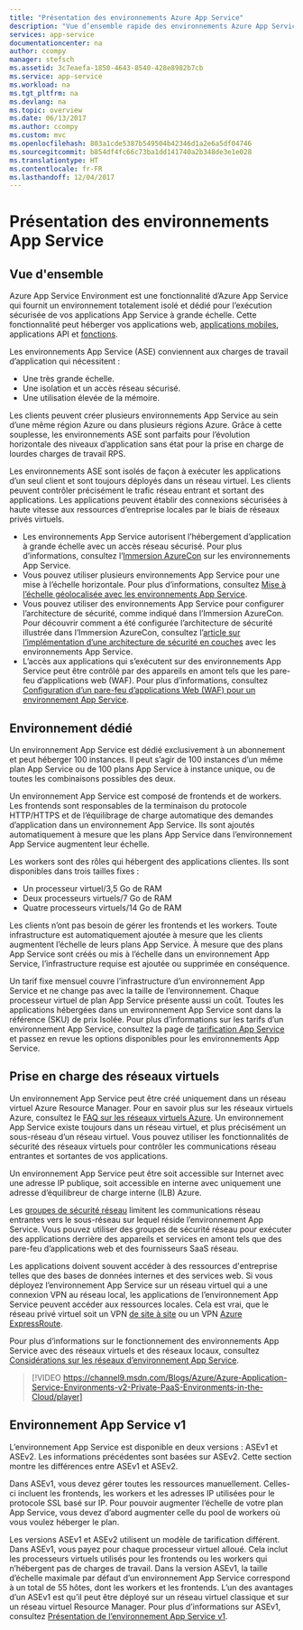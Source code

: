 ```yaml
---
title: "Présentation des environnements Azure App Service"
description: "Vue d’ensemble rapide des environnements Azure App Service"
services: app-service
documentationcenter: na
author: ccompy
manager: stefsch
ms.assetid: 3c7eaefa-1850-4643-8540-428e8982b7cb
ms.service: app-service
ms.workload: na
ms.tgt_pltfrm: na
ms.devlang: na
ms.topic: overview
ms.date: 06/13/2017
ms.author: ccompy
ms.custom: mvc
ms.openlocfilehash: 803a1cde5387b549504b42346d1a2e6a5df04746
ms.sourcegitcommit: b854df4fc66c73ba1dd141740a2b348de3e1e028
ms.translationtype: HT
ms.contentlocale: fr-FR
ms.lasthandoff: 12/04/2017
---
```

# <a name="introduction-to-app-service-environments"></a>Présentation des environnements App Service #
 
## <a name="overview"></a>Vue d'ensemble ##

Azure App Service Environment est une fonctionnalité d’Azure App Service qui fournit un environnement totalement isolé et dédié pour l’exécution sécurisée de vos applications App Service à grande échelle. Cette fonctionnalité peut héberger vos applications web, [applications mobiles][mobileapps], applications API et [fonctions][Functions].

Les environnements App Service (ASE) conviennent aux charges de travail d’application qui nécessitent :

- Une très grande échelle.
- Une isolation et un accès réseau sécurisé.
- Une utilisation élevée de la mémoire.

Les clients peuvent créer plusieurs environnements App Service au sein d’une même région Azure ou dans plusieurs régions Azure. Grâce à cette souplesse, les environnements ASE sont parfaits pour l’évolution horizontale des niveaux d’application sans état pour la prise en charge de lourdes charges de travail RPS.

Les environnements ASE sont isolés de façon à exécuter les applications d’un seul client et sont toujours déployés dans un réseau virtuel. Les clients peuvent contrôler précisément le trafic réseau entrant et sortant des applications. Les applications peuvent établir des connexions sécurisées à haute vitesse aux ressources d’entreprise locales par le biais de réseaux privés virtuels.

* Les environnements App Service autorisent l’hébergement d’application à grande échelle avec un accès réseau sécurisé. Pour plus d’informations, consultez l’[Immersion AzureCon](https://azure.microsoft.com/documentation/videos/azurecon-2015-deploying-highly-scalable-and-secure-web-and-mobile-apps/) sur les environnements App Service.
* Vous pouvez utiliser plusieurs environnements App Service pour une mise à l’échelle horizontale. Pour plus d’informations, consultez [Mise à l’échelle géolocalisée avec les environnements App Service](app-service-app-service-environment-geo-distributed-scale.md).
* Vous pouvez utiliser des environnements App Service pour configurer l’architecture de sécurité, comme indiqué dans l’Immersion AzureCon. Pour découvrir comment a été configurée l’architecture de sécurité illustrée dans l’Immersion AzureCon, consultez l’[article sur l’implémentation d’une architecture de sécurité en couches](app-service-app-service-environment-layered-security.md) avec les environnements App Service.
* L’accès aux applications qui s’exécutent sur des environnements App Service peut être contrôlé par des appareils en amont tels que les pare-feu d’applications web (WAF). Pour plus d’informations, consultez [Configuration d’un pare-feu d’applications Web (WAF) pour un environnement App Service](app-service-app-service-environment-web-application-firewall.md).

## <a name="dedicated-environment"></a>Environnement dédié ##

Un environnement App Service est dédié exclusivement à un abonnement et peut héberger 100 instances. Il peut s’agir de 100 instances d’un même plan App Service ou de 100 plans App Service à instance unique, ou de toutes les combinaisons possibles des deux.

Un environnement App Service est composé de frontends et de workers. Les frontends sont responsables de la terminaison du protocole HTTP/HTTPS et de l’équilibrage de charge automatique des demandes d’application dans un environnement App Service. Ils sont ajoutés automatiquement à mesure que les plans App Service dans l’environnement App Service augmentent leur échelle.

Les workers sont des rôles qui hébergent des applications clientes. Ils sont disponibles dans trois tailles fixes :

* Un processeur virtuel/3,5 Go de RAM
* Deux processeurs virtuels/7 Go de RAM
* Quatre processeurs virtuels/14 Go de RAM

Les clients n’ont pas besoin de gérer les frontends et les workers. Toute infrastructure est automatiquement ajoutée à mesure que les clients augmentent l’échelle de leurs plans App Service. À mesure que des plans App Service sont créés ou mis à l’échelle dans un environnement App Service, l’infrastructure requise est ajoutée ou supprimée en conséquence.

Un tarif fixe mensuel couvre l’infrastructure d’un environnement App Service et ne change pas avec la taille de l’environnement. Chaque processeur virtuel de plan App Service présente aussi un coût. Toutes les applications hébergées dans un environnement App Service sont dans la référence (SKU) de prix Isolée. Pour plus d’informations sur les tarifs d’un environnement App Service, consultez la page de [tarification App Service][Pricing] et passez en revue les options disponibles pour les environnements App Service.

## <a name="virtual-network-support"></a>Prise en charge des réseaux virtuels ##

Un environnement App Service peut être créé uniquement dans un réseau virtuel Azure Resource Manager. Pour en savoir plus sur les réseaux virtuels Azure, consultez le [FAQ sur les réseaux virtuels Azure](https://azure.microsoft.com/documentation/articles/virtual-networks-faq/). Un environnement App Service existe toujours dans un réseau virtuel, et plus précisément un sous-réseau d’un réseau virtuel. Vous pouvez utiliser les fonctionnalités de sécurité des réseaux virtuels pour contrôler les communications réseau entrantes et sortantes de vos applications.

Un environnement App Service peut être soit accessible sur Internet avec une adresse IP publique, soit accessible en interne avec uniquement une adresse d’équilibreur de charge interne (ILB) Azure.

Les [groupes de sécurité réseau][NSGs] limitent les communications réseau entrantes vers le sous-réseau sur lequel réside l’environnement App Service. Vous pouvez utiliser des groupes de sécurité réseau pour exécuter des applications derrière des appareils et services en amont tels que des pare-feu d’applications web et des fournisseurs SaaS réseau.

Les applications doivent souvent accéder à des ressources d'entreprise telles que des bases de données internes et des services web. Si vous déployez l’environnement App Service sur un réseau virtuel qui a une connexion VPN au réseau local, les applications de l’environnement App Service peuvent accéder aux ressources locales. Cela est vrai, que le réseau privé virtuel soit un VPN [de site à site](https://azure.microsoft.com/documentation/articles/vpn-gateway-site-to-site-create/) ou un VPN [Azure ExpressRoute](http://azure.microsoft.com/services/expressroute/).

Pour plus d’informations sur le fonctionnement des environnements App Service avec des réseaux virtuels et des réseaux locaux, consultez [Considérations sur les réseaux d’environnement App Service][ASENetwork].

> [!VIDEO https://channel9.msdn.com/Blogs/Azure/Azure-Application-Service-Environments-v2-Private-PaaS-Environments-in-the-Cloud/player]

## <a name="app-service-environment-v1"></a>Environnement App Service v1 ##

L’environnement App Service est disponible en deux versions : ASEv1 et ASEv2. Les informations précédentes sont basées sur ASEv2. Cette section montre les différences entre ASEv1 et ASEv2. 

Dans ASEv1, vous devez gérer toutes les ressources manuellement. Celles-ci incluent les frontends, les workers et les adresses IP utilisées pour le protocole SSL basé sur IP. Pour pouvoir augmenter l’échelle de votre plan App Service, vous devez d’abord augmenter celle du pool de workers où vous voulez héberger le plan.

Les versions ASEv1 et ASEv2 utilisent un modèle de tarification différent. Dans ASEv1, vous payez pour chaque processeur virtuel alloué. Cela inclut les processeurs virtuels utilisés pour les frontends ou les workers qui n’hébergent pas de charges de travail. Dans la version ASEv1, la taille d’échelle maximale par défaut d’un environnement App Service correspond à un total de 55 hôtes, dont les workers et les frontends. L’un des avantages d’un ASEv1 est qu’il peut être déployé sur un réseau virtuel classique et sur un réseau virtuel Resource Manager. Pour plus d’informations sur ASEv1, consultez [Présentation de l’environnement App Service v1][ASEv1Intro].

<!--Links-->
[Intro]: ./intro.md
[MakeExternalASE]: ./create-external-ase.md
[MakeASEfromTemplate]: ./create-from-template.md
[MakeILBASE]: ./create-ilb-ase.md
[ASENetwork]: ./network-info.md
[UsingASE]: ./using-an-ase.md
[UDRs]: ../../virtual-network/virtual-networks-udr-overview.md
[NSGs]: ../../virtual-network/virtual-networks-nsg.md
[ConfigureASEv1]: app-service-web-configure-an-app-service-environment.md
[ASEv1Intro]: app-service-app-service-environment-intro.md
[webapps]: ../app-service-web-overview.md
[mobileapps]: ../../app-service-mobile/app-service-mobile-value-prop.md
[Functions]: ../../azure-functions/index.yml
[Pricing]: http://azure.microsoft.com/pricing/details/app-service/
[ARMOverview]: ../../azure-resource-manager/resource-group-overview.md
[ConfigureSSL]: ../web-sites-purchase-ssl-web-site.md
[Kudu]: http://azure.microsoft.com/resources/videos/super-secret-kudu-debug-console-for-azure-web-sites/
[ASEWAF]: app-service-app-service-environment-web-application-firewall.md
[AppGW]: ../../application-gateway/application-gateway-web-application-firewall-overview.md
